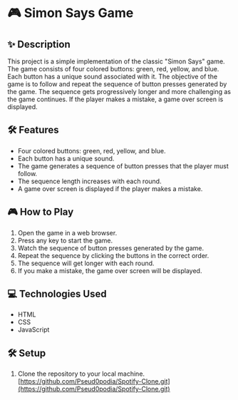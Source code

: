 # 🎮 Simon Says Game

## ✨ Description
This project is a simple implementation of the classic "Simon Says" game. The game consists of four colored buttons: green, red, yellow, and blue. Each button has a unique sound associated with it. The objective of the game is to follow and repeat the sequence of button presses generated by the game. The sequence gets progressively longer and more challenging as the game continues. If the player makes a mistake, a game over screen is displayed.

## 🛠️ Features
- Four colored buttons: green, red, yellow, and blue.
- Each button has a unique sound.
- The game generates a sequence of button presses that the player must follow.
- The sequence length increases with each round.
- A game over screen is displayed if the player makes a mistake.

## 🎮 How to Play
1. Open the game in a web browser.
2. Press any key to start the game.
3. Watch the sequence of button presses generated by the game.
4. Repeat the sequence by clicking the buttons in the correct order.
5. The sequence will get longer with each round.
6. If you make a mistake, the game over screen will be displayed.

## 💻 Technologies Used
- HTML
- CSS
- JavaScript

## 🛠️ Setup
1. Clone the repository to your local machine.
[https://github.com/Pseud0podia/Spotify-Clone.git](https://github.com/Pseud0podia/Spotify-Clone.git)
